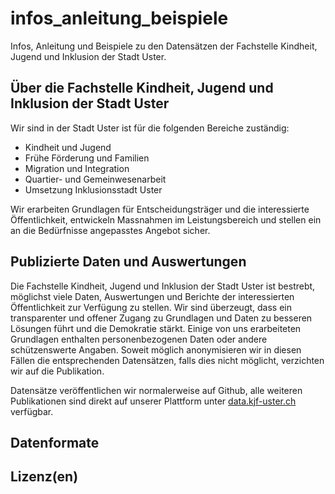 # infos_anleitung_beispiele
Infos, Anleitung und Beispiele zu den Datensätzen der Fachstelle Kindheit, Jugend und Inklusion der Stadt Uster.

## Über die Fachstelle Kindheit, Jugend und Inklusion der Stadt Uster

Wir sind in der Stadt Uster ist für die folgenden Bereiche zuständig:
- Kindheit und Jugend
- Frühe Förderung und Familien
- Migration und Integration
- Quartier- und Gemeinwesenarbeit
- Umsetzung Inklusionsstadt Uster

Wir erarbeiten Grundlagen für Entscheidungsträger und die interessierte Öffentlichkeit, entwickeln Massnahmen im Leistungsbereich und stellen ein an die Bedürfnisse angepasstes Angebot sicher.

## Publizierte Daten und Auswertungen
Die Fachstelle Kindheit, Jugend und Inklusion der Stadt Uster ist bestrebt, möglichst viele Daten, Auswertungen und Berichte der interessierten Öffentlichkeit zur Verfügung zu stellen. Wir sind überzeugt, dass ein transparenter und offener Zugang zu Grundlagen und Daten zu besseren Lösungen führt und die Demokratie stärkt. Einige von uns erarbeiteten Grundlagen enthalten personenbezogenen Daten oder andere schützenswerte Angaben. Soweit möglich anonymisieren wir in diesen Fällen die entsprechenden Datensätzen, falls dies nicht möglicht, verzichten wir auf die Publikation.

Datensätze veröffentlichen wir normalerweise auf Github, alle weiteren Publikationen sind direkt auf unserer Plattform unter [data.kjf-uster.ch](https://data.kjf-uster.ch) verfügbar.

## Datenformate

## Lizenz(en)
